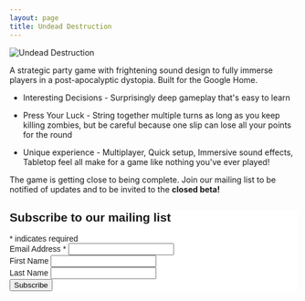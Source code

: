 ```yaml
---
layout: page
title: Undead Destruction
---
```


![Undead Destruction](http://www.eerieisland.com/images/undead.png "Undead Destruction")

A strategic party game with frightening sound design to fully immerse players in a post-apocalyptic dystopia. Built for the Google Home.

- Interesting Decisions - Surprisingly deep gameplay that's easy to learn

- Press Your Luck - String together multiple turns as long as you keep killing zombies, but be careful because one slip can lose all your points for the round

- Unique experience - Multiplayer, Quick setup, Immersive sound effects, Tabletop feel all make for a game like nothing you've ever played!

The game is getting close to being complete. Join our mailing list to be notified of updates and to be invited to the **closed beta!**


<!-- Begin MailChimp Signup Form -->
<link href="//cdn-images.mailchimp.com/embedcode/classic-10_7.css" rel="stylesheet" type="text/css">
<style type="text/css">
	#mc_embed_signup{background:#fff; clear:left; font:14px Helvetica,Arial,sans-serif; }
	/* Add your own MailChimp form style overrides in your site stylesheet or in this style block.
	   We recommend moving this block and the preceding CSS link to the HEAD of your HTML file. */
</style>
<div id="mc_embed_signup">
<form action="//eerieisland.us16.list-manage.com/subscribe/post?u=8c27f82d24ead31c8521ff572&amp;id=e7c50153f4" method="post" id="mc-embedded-subscribe-form" name="mc-embedded-subscribe-form" class="validate" target="_blank" novalidate>
    <div id="mc_embed_signup_scroll">
	<h2>Subscribe to our mailing list</h2>
<div class="indicates-required"><span class="asterisk">*</span> indicates required</div>
<div class="mc-field-group">
	<label for="mce-EMAIL">Email Address  <span class="asterisk">*</span>
</label>
	<input type="email" value="" name="EMAIL" class="required email" id="mce-EMAIL">
</div>
<div class="mc-field-group">
	<label for="mce-FNAME">First Name </label>
	<input type="text" value="" name="FNAME" class="" id="mce-FNAME">
</div>
<div class="mc-field-group">
	<label for="mce-MMERGE2">Last Name </label>
	<input type="text" value="" name="MMERGE2" class="" id="mce-MMERGE2">
</div>
	<div id="mce-responses" class="clear">
		<div class="response" id="mce-error-response" style="display:none"></div>
		<div class="response" id="mce-success-response" style="display:none"></div>
	</div>    <!-- real people should not fill this in and expect good things - do not remove this or risk form bot signups-->
    <div style="position: absolute; left: -5000px;" aria-hidden="true"><input type="text" name="b_8c27f82d24ead31c8521ff572_e7c50153f4" tabindex="-1" value=""></div>
    <div class="clear"><input type="submit" value="Subscribe" name="subscribe" id="mc-embedded-subscribe" class="button"></div>
    </div>
</form>
</div>
<script type='text/javascript' src='//s3.amazonaws.com/downloads.mailchimp.com/js/mc-validate.js'></script><script type='text/javascript'>(function($) {window.fnames = new Array(); window.ftypes = new Array();fnames[0]='EMAIL';ftypes[0]='email';fnames[1]='FNAME';ftypes[1]='text';fnames[2]='MMERGE2';ftypes[2]='text';}(jQuery));var $mcj = jQuery.noConflict(true);</script>
<!--End mc_embed_signup-->

<script>
  (function(i,s,o,g,r,a,m){i['GoogleAnalyticsObject']=r;i[r]=i[r]||function(){
  (i[r].q=i[r].q||[]).push(arguments)},i[r].l=1*new Date();a=s.createElement(o),
  m=s.getElementsByTagName(o)[0];a.async=1;a.src=g;m.parentNode.insertBefore(a,m)
  })(window,document,'script','https://www.google-analytics.com/analytics.js','ga');

  ga('create', 'UA-106228546-1', 'auto');
  ga('send', 'pageview');

</script>


